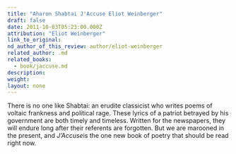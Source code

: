 ```yaml
---
title: "Aharon Shabtai J'Accuse Eliot Weinberger"
draft: false
date: 2011-10-03T05:23:00.000Z
attribution: "Eliot Weinberger"
link_to_original:
nd_author_of_this_review: author/eliot-weinberger
related_author: .md
related_books:
  - book/jaccuse.md
description:
weight:
layout: none
---
```

There is no one like Shabtai: an erudite classicist who writes poems of voltaic frankness and political rage. These lyrics of a patriot betrayed by his government are both timely and timeless. Written for the newspapers, they will endure long after their referents are forgotten. But we are marooned in the present, and *J’Accuse*is the one new book of poetry that should be read right now.

